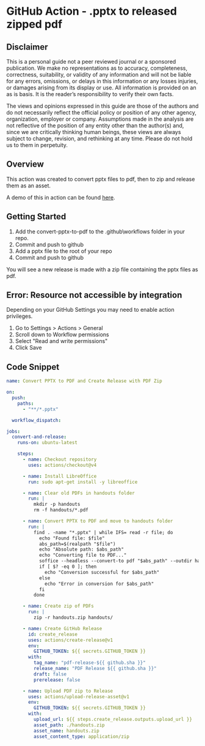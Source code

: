 # GitHub Action - .pptx to released zipped pdf

## Disclaimer

This is a personal guide not a peer reviewed journal or a sponsored publication. We make
no representations as to accuracy, completeness, correctness, suitability, or validity of any
information and will not be liable for any errors, omissions, or delays in this information or any
losses injuries, or damages arising from its display or use. All information is provided on an as
is basis. It is the reader’s responsibility to verify their own facts.

The views and opinions expressed in this guide are those of the authors and do not
necessarily reflect the official policy or position of any other agency, organization, employer or
company. Assumptions made in the analysis are not reflective of the position of any entity
other than the author(s) and, since we are critically thinking human beings, these views are
always subject to change, revision, and rethinking at any time. Please do not hold us to them
in perpetuity.

## Overview

This action was created to convert pptx files to pdf, then to zip and release them as an asset.

A demo of this in action can be found [here](https://github.com/benhar-dev/github-convert-pptx-to-pdf-release-action-demo).

## Getting Started

1. Add the convert-pptx-to-pdf to the .github\workflows folder in your repo.
2. Commit and push to github
3. Add a pptx file to the root of your repo
4. Commit and push to github

You will see a new release is made with a zip file containing the pptx files as pdf.

## Error: Resource not accessible by integration

Depending on your GitHub Settings you may need to enable action privileges.

1. Go to Settings > Actions > General
2. Scroll down to Workflow permissions
3. Select "Read and write permissions"
4. Click Save

## Code Snippet

```yml
name: Convert PPTX to PDF and Create Release with PDF Zip

on:
  push:
    paths:
      - "**/*.pptx"

  workflow_dispatch:

jobs:
  convert-and-release:
    runs-on: ubuntu-latest

    steps:
      - name: Checkout repository
        uses: actions/checkout@v4

      - name: Install LibreOffice
        run: sudo apt-get install -y libreoffice

      - name: Clear old PDFs in handouts folder
        run: |
          mkdir -p handouts
          rm -f handouts/*.pdf

      - name: Convert PPTX to PDF and move to handouts folder
        run: |
          find . -name "*.pptx" | while IFS= read -r file; do
            echo "Found file: $file"
            abs_path=$(realpath "$file")
            echo "Absolute path: $abs_path"
            echo "Converting file to PDF..."
            soffice --headless --convert-to pdf "$abs_path" --outdir handouts
            if [ $? -eq 0 ]; then
              echo "Conversion successful for $abs_path"
            else
              echo "Error in conversion for $abs_path"
            fi
          done

      - name: Create zip of PDFs
        run: |
          zip -r handouts.zip handouts/

      - name: Create GitHub Release
        id: create_release
        uses: actions/create-release@v1
        env:
          GITHUB_TOKEN: ${{ secrets.GITHUB_TOKEN }}
        with:
          tag_name: "pdf-release-${{ github.sha }}"
          release_name: "PDF Release ${{ github.sha }}"
          draft: false
          prerelease: false

      - name: Upload PDF zip to Release
        uses: actions/upload-release-asset@v1
        env:
          GITHUB_TOKEN: ${{ secrets.GITHUB_TOKEN }}
        with:
          upload_url: ${{ steps.create_release.outputs.upload_url }}
          asset_path: ./handouts.zip
          asset_name: handouts.zip
          asset_content_type: application/zip
```
